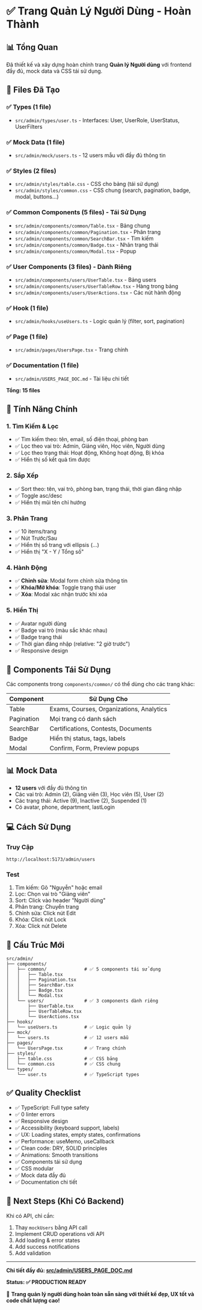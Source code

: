 # ✅ Trang Quản Lý Người Dùng - Hoàn Thành

## 📊 Tổng Quan

Đã thiết kế và xây dựng hoàn chỉnh trang **Quản lý Người dùng** với frontend đầy đủ, mock data và CSS tái sử dụng.

## 📁 Files Đã Tạo

### ✅ Types (1 file)
- `src/admin/types/user.ts` - Interfaces: User, UserRole, UserStatus, UserFilters

### ✅ Mock Data (1 file)
- `src/admin/mock/users.ts` - 12 users mẫu với đầy đủ thông tin

### ✅ Styles (2 files)
- `src/admin/styles/table.css` - CSS cho bảng (tái sử dụng)
- `src/admin/styles/common.css` - CSS chung (search, pagination, badge, modal, buttons...)

### ✅ Common Components (5 files) - Tái Sử Dụng
- `src/admin/components/common/Table.tsx` - Bảng chung
- `src/admin/components/common/Pagination.tsx` - Phân trang
- `src/admin/components/common/SearchBar.tsx` - Tìm kiếm
- `src/admin/components/common/Badge.tsx` - Nhãn trạng thái
- `src/admin/components/common/Modal.tsx` - Popup

### ✅ User Components (3 files) - Dành Riêng
- `src/admin/components/users/UserTable.tsx` - Bảng users
- `src/admin/components/users/UserTableRow.tsx` - Hàng trong bảng
- `src/admin/components/users/UserActions.tsx` - Các nút hành động

### ✅ Hook (1 file)
- `src/admin/hooks/useUsers.ts` - Logic quản lý (filter, sort, pagination)

### ✅ Page (1 file)
- `src/admin/pages/UsersPage.tsx` - Trang chính

### ✅ Documentation (1 file)
- `src/admin/USERS_PAGE_DOC.md` - Tài liệu chi tiết

**Tổng: 15 files**

## 🎯 Tính Năng Chính

### 1. Tìm Kiếm & Lọc
- ✅ Tìm kiếm theo: tên, email, số điện thoại, phòng ban
- ✅ Lọc theo vai trò: Admin, Giảng viên, Học viên, Người dùng
- ✅ Lọc theo trạng thái: Hoạt động, Không hoạt động, Bị khóa
- ✅ Hiển thị số kết quả tìm được

### 2. Sắp Xếp
- ✅ Sort theo: tên, vai trò, phòng ban, trạng thái, thời gian đăng nhập
- ✅ Toggle asc/desc
- ✅ Hiển thị mũi tên chỉ hướng

### 3. Phân Trang
- ✅ 10 items/trang
- ✅ Nút Trước/Sau
- ✅ Hiển thị số trang với ellipsis (...)
- ✅ Hiển thị "X - Y / Tổng số"

### 4. Hành Động
- ✅ **Chỉnh sửa**: Modal form chỉnh sửa thông tin
- ✅ **Khóa/Mở khóa**: Toggle trạng thái user
- ✅ **Xóa**: Modal xác nhận trước khi xóa

### 5. Hiển Thị
- ✅ Avatar người dùng
- ✅ Badge vai trò (màu sắc khác nhau)
- ✅ Badge trạng thái
- ✅ Thời gian đăng nhập (relative: "2 giờ trước")
- ✅ Responsive design

## 🎨 Components Tái Sử Dụng

Các components trong `components/common/` có thể dùng cho các trang khác:

| Component | Sử Dụng Cho |
|-----------|-------------|
| Table | Exams, Courses, Organizations, Analytics |
| Pagination | Mọi trang có danh sách |
| SearchBar | Certifications, Contests, Documents |
| Badge | Hiển thị status, tags, labels |
| Modal | Confirm, Form, Preview popups |

## 📊 Mock Data

- **12 users** với đầy đủ thông tin
- Các vai trò: Admin (2), Giảng viên (3), Học viên (5), User (2)
- Các trạng thái: Active (9), Inactive (2), Suspended (1)
- Có avatar, phone, department, lastLogin

## 💻 Cách Sử Dụng

### Truy Cập
```
http://localhost:5173/admin/users
```

### Test
1. Tìm kiếm: Gõ "Nguyễn" hoặc email
2. Lọc: Chọn vai trò "Giảng viên"
3. Sort: Click vào header "Người dùng"
4. Phân trang: Chuyển trang
5. Chỉnh sửa: Click nút Edit
6. Khóa: Click nút Lock
7. Xóa: Click nút Delete

## 📝 Cấu Trúc Mới

```
src/admin/
├── components/
│   ├── common/              # ✅ 5 components tái sử dụng
│   │   ├── Table.tsx
│   │   ├── Pagination.tsx
│   │   ├── SearchBar.tsx
│   │   ├── Badge.tsx
│   │   └── Modal.tsx
│   └── users/               # ✅ 3 components dành riêng
│       ├── UserTable.tsx
│       ├── UserTableRow.tsx
│       └── UserActions.tsx
├── hooks/
│   └── useUsers.ts          # ✅ Logic quản lý
├── mock/
│   └── users.ts             # ✅ 12 users mẫu
├── pages/
│   └── UsersPage.tsx        # ✅ Trang chính
├── styles/
│   ├── table.css            # ✅ CSS bảng
│   └── common.css           # ✅ CSS chung
└── types/
    └── user.ts              # ✅ TypeScript types
```

## ✅ Quality Checklist

- ✅ TypeScript: Full type safety
- ✅ 0 linter errors
- ✅ Responsive design
- ✅ Accessibility (keyboard support, labels)
- ✅ UX: Loading states, empty states, confirmations
- ✅ Performance: useMemo, useCallback
- ✅ Clean code: DRY, SOLID principles
- ✅ Animations: Smooth transitions
- ✅ Components tái sử dụng
- ✅ CSS modular
- ✅ Mock data đầy đủ
- ✅ Documentation chi tiết

## 🚀 Next Steps (Khi Có Backend)

Khi có API, chỉ cần:

1. Thay `mockUsers` bằng API call
2. Implement CRUD operations với API
3. Add loading & error states
4. Add success notifications
5. Add validation

---

**Chi tiết đầy đủ: [src/admin/USERS_PAGE_DOC.md](src/admin/USERS_PAGE_DOC.md)**

**Status: ✅ PRODUCTION READY**

🎉 **Trang quản lý người dùng hoàn toàn sẵn sàng với thiết kế đẹp, UX tốt và code chất lượng cao!**

